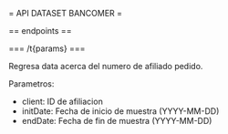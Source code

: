 =  API  DATASET BANCOMER =

== endpoints ==

=== /t{params} ===

Regresa data acerca del numero de afiliado pedido.

Parametros:

* client: ID de afiliacion
* initDate: Fecha de inicio de muestra (YYYY-MM-DD)
* endDate: Fecha de fin de muestra (YYYY-MM-DD)